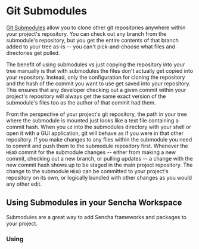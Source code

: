 # Git Submodules

[Git Submodules](https://git-scm.com/book/en/v2/Git-Tools-Submodules) allow you to clone other git repositories anywhere within your project's repository. You can check out any branch from the submodule's repository, but you get the entire contents of that branch added to your tree as-is -- you can't pick-and-choose what files and directories get pulled.

The benefit of using submodules vs just copying the repository into your tree manually is that with submodules the files don't actually get copied into your repository. Instead, only the configuration for cloning the repository and the hash of the commit you want to use get saved into your repository. This ensures that any developer checking out a given commit within your project's repository will always get the same exact version of the submodule's files too as the author of that commit had them.

From the perspective of your project's git repository, the path in your tree where the submodule is mounted just looks like a text file containing a commit hash. When you `cd` into the submodules directory with your shell or open it with a GUI application, git will behave as if you were in that other repository. If you make changes to any files within the submodule you need to commit and push them to the submodule repository first. Whenever the `HEAD` commit for the submodule changes -- either from making a new commit, checking out a new branch, or pulling updates -- a change with the new commit hash shows up to be staged in the main project repository. The change to the submodule `HEAD` can be committed to your project's repository on its own, or logically bundled with other changes as you would any other edit.

## Using Submodules in your Sencha Workspace

Submodules are a great way to add Sencha frameworks and packages to your project.

### Using 